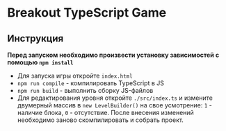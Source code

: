 # Breakout TypeScript Game
## Инструкция
 **Перед запуском необходимо произвести установку зависимостей с помощью `npm install`**
 * Для запуска игры откройте `index.html`
 * `npm run compile` - компилировать TypeScript в JS
 * `npm run build` - выполнить сборку JS-файлов
 * Для редактирования уровня откройте `./src/index.ts` и измените двумерный массив в `new LevelBuilder()` на свое усмотрение: `1` - наличие блока, `0` - отсутствие. После внесения изменений необходимо заново скомпилировать и собрать проект.
